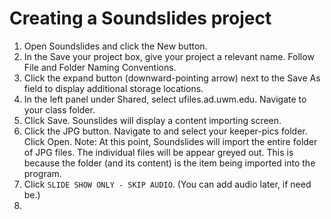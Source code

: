 # Creating a Soundslides project

1. Open Soundslides and click the New button.
2. In the Save your project box, give your project a relevant name. Follow File and Folder Naming Conventions. 
3. Click the expand button \(downward-pointing arrow\) next to the Save As field to display additional storage locations. 
4. In the left panel under Shared, select ufiles.ad.uwm.edu. Navigate to your class folder.
5. Click Save. Sounslides will display a content importing screen.
6. Click the JPG button. Navigate to and select your keeper-pics folder. Click Open. Note: At this point, Soundslides will import the entire folder of JPG files. The individual files will be appear greyed out. This is because the folder \(and its content\) is the item being imported into the program. 
7. Click `SLIDE SHOW ONLY - SKIP AUDIO`. (You can add audio later, if need be.)
8. 


